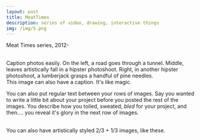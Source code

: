 ```yaml
---
layout: post
title: MeatTimes
description: series of video, drawing, interactive things
img: /img/5.png
---
```


Meat Times series, 2012-


<div class="img_row">
	<img class="col one" src="{{ site.baseurl }}/img/5.png" alt="" title="example image"/>
	<img class="col one" src="{{ site.baseurl }}/img/5.png" alt="" title="example image"/>
	<img class="col one" src="{{ site.baseurl }}/img/5.png" alt="" title="example image"/>
</div>
<div class="col three caption">
	Caption photos easily. On the left, a road goes through a tunnel. Middle, leaves artistically fall in a hipster photoshoot. Right, in another hipster photoshoot, a lumberjack grasps a handful of pine needles.
</div>
<div class="img_row">
	<img class="col three" src="{{ site.baseurl }}/img/51.jpg" alt="" title="example image"/>
</div>
<div class="col three caption">
	This image can also have a caption. It's like magic.
</div>

You can also put regular text between your rows of images. Say you wanted to write a little bit about your project before you posted the rest of the images. You describe how you toiled, sweated, *bled* for your project, and then.... you reveal it's glory in the next row of images.


<div class="img_row">
	<img class="col two" src="{{ site.baseurl }}/img/51.jpg" alt="" title="example image"/>
	<img class="col one" src="{{ site.baseurl }}/img/5.png" alt="" title="example image"/>
</div>
<div class="col three caption">
	You can also have artistically styled 2/3 + 1/3 images, like these.
</div>


<br/><br/><br/>
